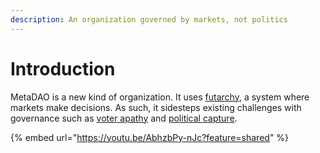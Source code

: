 ```yaml
---
description: An organization governed by markets, not politics
---
```


# Introduction

MetaDAO is a new kind of organization. It uses [futarchy](https://en.wikipedia.org/wiki/Futarchy), a system where markets make decisions. As such, it sidesteps existing challenges with governance such as [voter apathy](https://www.polyas.com/election-glossary/voter-apathy) and [political capture](https://en.wikipedia.org/wiki/Rent-seeking).

{% embed url="https://youtu.be/AbhzbPy-nJc?feature=shared" %}
